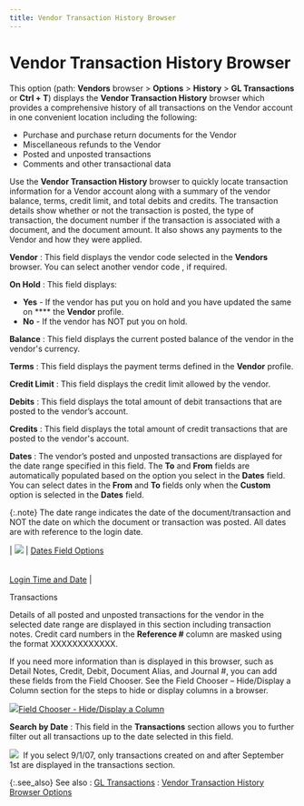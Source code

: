 ```yaml
---
title: Vendor Transaction History Browser
---
```


# Vendor Transaction History Browser


This option (path: **Vendors** browser  > **Options** > **History**  > **GL Transactions** or **Ctrl + T**) displays the **Vendor 
 Transaction History** browser which provides a comprehensive history  of all transactions on the Vendor account in one convenient location including  the following:

- Purchase and purchase  return documents for the Vendor
- Miscellaneous refunds  to the Vendor
- Posted and unposted  transactions
- Comments and other  transactional data



Use the **Vendor Transaction History**  browser to quickly locate transaction information for a Vendor account  along with a summary of the vendor balance, terms, credit limit, and total  debits and credits. The transaction details show whether or not the transaction  is posted, the type of transaction, the document number if the transaction  is associated with a document, and the document amount. It also shows  any payments to the Vendor and how they were applied.


**Vendor**
: This field displays the vendor code selected in  the **Vendors** browser. You can select  another vendor code , if required.


**On Hold**
: This field displays:

- **Yes** - If the vendor has put you on hold and you have updated the same  on **** the **Vendor**  profile.
- **No** - If the vendor has NOT put you on hold.



**Balance**
: This field displays the current posted balance of  the vendor in the vendor's currency.


**Terms**
: This field displays the payment terms defined in  the **Vendor** profile.


**Credit Limit**
: This field displays the credit limit allowed by  the vendor.


**Debits**
: This field displays the total amount of debit transactions  that are posted to the vendor’s account.


**Credits**
: This field displays the total amount of credit transactions  that are posted to the vendor's account.


**Dates**
: The vendor’s posted and unposted transactions are  displayed for the date range specified in this field. The **To**  and **From** fields are automatically  populated based on the option you select in the **Dates**  field. You can select dates in the **From**  and **To** fields only when the **Custom** option is selected in the **Dates** field.


{:.note}
The date range indicates the date of the document/transaction  and NOT the date on which the document or transaction was posted. All  dates are with reference to the login  date.


| ![]({{site.mv_baseurl}}/img/lens.gif) | [Dates Field  Options]({{site.mc_chm}}/misc/dates_field_options.html)<br/><br/><br/>[Login  Time and Date]({{site.wwe_chm}}/everest-client/logging-in/time_zone.html) |



Transactions


Details of all posted and unposted transactions for the vendor in the  selected date range are displayed in this section including transaction  notes. Credit card numbers in the **Reference 
 #** column are masked using the format XXXXXXXXXXXX<last  four digits of the card>.


If you need more information than is displayed in this browser, such  as Detail Notes, Credit, Debit, Document Alias, and Journal #, you can  add these fields from the Field Chooser. See the Field Chooser – Hide/Display  a Column section for the steps to hide or display columns in a browser.


![]({{site.mv_baseurl}}/img/lens.gif)[Field  Chooser - Hide/Display a Column]({{site.wwe_chm}}/everest-client/ui/browsers/options/field-chooser/field_chooser_hide_display_a_column.html)


**Search by Date**
: This field in the **Transactions**  section allows you to further filter out all transactions up to the date  selected in this field.


![]({{site.mv_baseurl}}/img/example.gif)  If  you select 9/1/07, only transactions created on and after September 1st  are displayed in the transactions section.


{:.see_also}
See also
: [GL  Transactions]({{site.mv_baseurl}}/vendors-browser/info/history/gl-transactions/gl_transactions_history_additional_browser_options_vendor_browser.html)
: [Vendor  Transaction History Browser Options]({{site.mv_baseurl}}/misc/posted_transactions_browser_options_vendor_gl_transactions.html)
